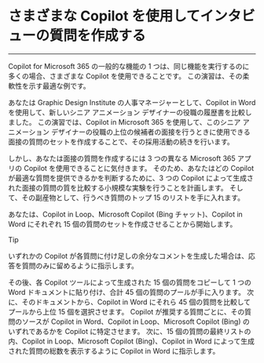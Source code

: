 # さまざまな Copilot を使用してインタビューの質問を作成する
---
Copilot for Microsoft 365 の一般的な機能の 1 つは、同じ機能を実行するのに多くの場合、さまざまな Copilot を使用できることです。 この演習は、その柔軟性を示す最適な例です。<br>

あなたは Graphic Design Institute の人事マネージャーとして、Copilot in Word を使用して、新しいシニア アニメーション デザイナーの役職の履歴書を比較しました。 この演習では、Copilot in Microsoft 365 を使用して、このシニア アニメーション デザイナーの役職の上位の候補者の面接を行うときに使用できる面接の質問のセットを作成することで、その採用活動の続きを行います。

しかし、あなたは面接の質問を作成するには 3 つの異なる Microsoft 365 アプリの Copilot を使用できることに気付きます。 そのため、あなたはどの Copilot が最適な質問を提供できるかを判断するために、3 つの Copilot によって生成された面接の質問の質を比較する小規模な実験を行うことを計画します。 そして、その副産物として、行うべき質問のトップ 15 のリストを手に入れます。

あなたは、Copilot in Loop、Microsoft Copilot (Bing チャット)、Copilot in Word にそれぞれ 15 個の質問のセットを作成させることから開始します。

> [!TIP]
> いずれかの Copilot が各質問に付け足しの余分なコメントを生成した場合は、応答を質問のみに留めるように指示します。

その後、各 Copilot ツールによって生成された 15 個の質問をコピーして 1 つの Word ドキュメントに貼り付け、合計 45 個の質問のプールが手に入ります。 次に、そのドキュメントから、Copilot in Word にそれら 45 個の質問を比較してプールから上位 15 個を選択させます。 Copilot が推奨する質問ごとに、その質問のソースが Copilot in Word、Copilot in Loop、Microsoft Copilot (Bing) のいずれであるかを Copilot に特定させます。 次に、15 個の質問の最終リストの内、Copilot in Loop、Microsoft Copilot (Bing)、Copilot in Word によって生成された質問の総数を表示するように Copilot in Word に指示します。
